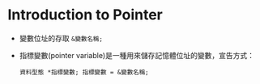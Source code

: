 # Introduction to Pointer

- 變數位址的存取 `&變數名稱;`

- 指標變數(pointer variable)是一種用來儲存記憶體位址的變數，宣告方式：

   `
   資料型態 *指標變數;
   指標變數 = &變數名稱;
   `